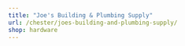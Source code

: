 ```yaml
---
title: "Joe's Building & Plumbing Supply"
url: /chester/joes-building-and-plumbing-supply/
shop: hardware
---
```

